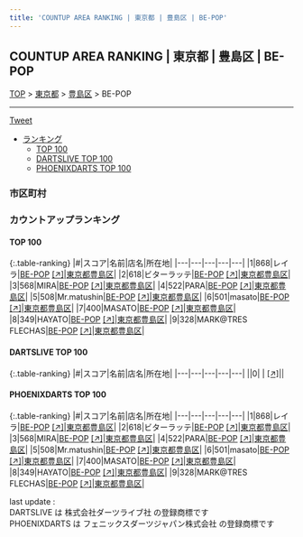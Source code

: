 ```yaml
---
title: 'COUNTUP AREA RANKING | 東京都 | 豊島区 | BE-POP'
---
```

## COUNTUP AREA RANKING | 東京都 | 豊島区 | BE-POP

[TOP](/darts/rank/) > [東京都](/darts/rank/東京都/) > [豊島区](/darts/rank/東京都/豊島区/) > BE-POP

___

<a href="https://twitter.com/share?ref_src=twsrc%5Etfw" data-text="COUNTUP AREA RANKING | 東京都豊島区BE-POP" class="twitter-share-button" data-hashtags="DARTSLIVE,PHOENIXDARTS,darts,ダーツ" data-show-count="false">Tweet</a>

* [ランキング](#カウントアップランキング)
    * [TOP 100](#top-100)
    * [DARTSLIVE TOP 100](#dartslive-top-100)
    * [PHOENIXDARTS TOP 100](#phoenixdarts-top-100)

### 市区町村

<ul>

</ul>

### カウントアップランキング

#### TOP 100



{:.table-ranking}
|#|スコア|名前|店名|所在地|
|---|---|---|---|---|
|1|868|<span class="rank-name-pd">レイラ</span>|<a href="/darts/rank/shops/10528.html">BE-POP</a> <a href="https://vs.phoenixdarts.com/jp/shop/shopDetailInfo/s_10528?s_seq=10528">[↗]</a>|<a href="/darts/rank/東京都/豊島区">東京都豊島区</a>|
|2|618|<span class="rank-name-pd">ビターラッテ</span>|<a href="/darts/rank/shops/10528.html">BE-POP</a> <a href="https://vs.phoenixdarts.com/jp/shop/shopDetailInfo/s_10528?s_seq=10528">[↗]</a>|<a href="/darts/rank/東京都/豊島区">東京都豊島区</a>|
|3|568|<span class="rank-name-pd">MIRA</span>|<a href="/darts/rank/shops/10528.html">BE-POP</a> <a href="https://vs.phoenixdarts.com/jp/shop/shopDetailInfo/s_10528?s_seq=10528">[↗]</a>|<a href="/darts/rank/東京都/豊島区">東京都豊島区</a>|
|4|522|<span class="rank-name-pd">PARA</span>|<a href="/darts/rank/shops/10528.html">BE-POP</a> <a href="https://vs.phoenixdarts.com/jp/shop/shopDetailInfo/s_10528?s_seq=10528">[↗]</a>|<a href="/darts/rank/東京都/豊島区">東京都豊島区</a>|
|5|508|<span class="rank-name-pd">Mr.matushin</span>|<a href="/darts/rank/shops/10528.html">BE-POP</a> <a href="https://vs.phoenixdarts.com/jp/shop/shopDetailInfo/s_10528?s_seq=10528">[↗]</a>|<a href="/darts/rank/東京都/豊島区">東京都豊島区</a>|
|6|501|<span class="rank-name-pd">masato</span>|<a href="/darts/rank/shops/10528.html">BE-POP</a> <a href="https://vs.phoenixdarts.com/jp/shop/shopDetailInfo/s_10528?s_seq=10528">[↗]</a>|<a href="/darts/rank/東京都/豊島区">東京都豊島区</a>|
|7|400|<span class="rank-name-pd">MASATO</span>|<a href="/darts/rank/shops/10528.html">BE-POP</a> <a href="https://vs.phoenixdarts.com/jp/shop/shopDetailInfo/s_10528?s_seq=10528">[↗]</a>|<a href="/darts/rank/東京都/豊島区">東京都豊島区</a>|
|8|349|<span class="rank-name-pd">HAYATO</span>|<a href="/darts/rank/shops/10528.html">BE-POP</a> <a href="https://vs.phoenixdarts.com/jp/shop/shopDetailInfo/s_10528?s_seq=10528">[↗]</a>|<a href="/darts/rank/東京都/豊島区">東京都豊島区</a>|
|9|328|<span class="rank-name-pd">MARK@TRES FLECHAS</span>|<a href="/darts/rank/shops/10528.html">BE-POP</a> <a href="https://vs.phoenixdarts.com/jp/shop/shopDetailInfo/s_10528?s_seq=10528">[↗]</a>|<a href="/darts/rank/東京都/豊島区">東京都豊島区</a>|


#### DARTSLIVE TOP 100



{:.table-ranking}
|#|スコア|名前|店名|所在地|
|---|---|---|---|---|
||0|<span class="rank-name-dl"> </span>|<a href="/darts/rank/shops/.html"></a> <a href="">[↗]</a>|<a href="/darts/rank//"></a>|


#### PHOENIXDARTS TOP 100



{:.table-ranking}
|#|スコア|名前|店名|所在地|
|---|---|---|---|---|
|1|868|<span class="rank-name-pd">レイラ</span>|<a href="/darts/rank/shops/10528.html">BE-POP</a> <a href="https://vs.phoenixdarts.com/jp/shop/shopDetailInfo/s_10528?s_seq=10528">[↗]</a>|<a href="/darts/rank/東京都/豊島区">東京都豊島区</a>|
|2|618|<span class="rank-name-pd">ビターラッテ</span>|<a href="/darts/rank/shops/10528.html">BE-POP</a> <a href="https://vs.phoenixdarts.com/jp/shop/shopDetailInfo/s_10528?s_seq=10528">[↗]</a>|<a href="/darts/rank/東京都/豊島区">東京都豊島区</a>|
|3|568|<span class="rank-name-pd">MIRA</span>|<a href="/darts/rank/shops/10528.html">BE-POP</a> <a href="https://vs.phoenixdarts.com/jp/shop/shopDetailInfo/s_10528?s_seq=10528">[↗]</a>|<a href="/darts/rank/東京都/豊島区">東京都豊島区</a>|
|4|522|<span class="rank-name-pd">PARA</span>|<a href="/darts/rank/shops/10528.html">BE-POP</a> <a href="https://vs.phoenixdarts.com/jp/shop/shopDetailInfo/s_10528?s_seq=10528">[↗]</a>|<a href="/darts/rank/東京都/豊島区">東京都豊島区</a>|
|5|508|<span class="rank-name-pd">Mr.matushin</span>|<a href="/darts/rank/shops/10528.html">BE-POP</a> <a href="https://vs.phoenixdarts.com/jp/shop/shopDetailInfo/s_10528?s_seq=10528">[↗]</a>|<a href="/darts/rank/東京都/豊島区">東京都豊島区</a>|
|6|501|<span class="rank-name-pd">masato</span>|<a href="/darts/rank/shops/10528.html">BE-POP</a> <a href="https://vs.phoenixdarts.com/jp/shop/shopDetailInfo/s_10528?s_seq=10528">[↗]</a>|<a href="/darts/rank/東京都/豊島区">東京都豊島区</a>|
|7|400|<span class="rank-name-pd">MASATO</span>|<a href="/darts/rank/shops/10528.html">BE-POP</a> <a href="https://vs.phoenixdarts.com/jp/shop/shopDetailInfo/s_10528?s_seq=10528">[↗]</a>|<a href="/darts/rank/東京都/豊島区">東京都豊島区</a>|
|8|349|<span class="rank-name-pd">HAYATO</span>|<a href="/darts/rank/shops/10528.html">BE-POP</a> <a href="https://vs.phoenixdarts.com/jp/shop/shopDetailInfo/s_10528?s_seq=10528">[↗]</a>|<a href="/darts/rank/東京都/豊島区">東京都豊島区</a>|
|9|328|<span class="rank-name-pd">MARK@TRES FLECHAS</span>|<a href="/darts/rank/shops/10528.html">BE-POP</a> <a href="https://vs.phoenixdarts.com/jp/shop/shopDetailInfo/s_10528?s_seq=10528">[↗]</a>|<a href="/darts/rank/東京都/豊島区">東京都豊島区</a>|


<div class="footer border-top border-gray-light mt-5 pt-3 text-right text-gray">
    last update : <span style="font-weight: italic" id="foot_last_modified"></span><br />
    DARTSLIVE は 株式会社ダーツライブ社 の登録商標です<br />
    PHOENIXDARTS は フェニックスダーツジャパン株式会社 の登録商標です<br />
</div>

<script src="https://cdnjs.cloudflare.com/ajax/libs/jquery.tablesorter/2.31.3/js/jquery.tablesorter.min.js" integrity="sha512-qzgd5cYSZcosqpzpn7zF2ZId8f/8CHmFKZ8j7mU4OUXTNRd5g+ZHBPsgKEwoqxCtdQvExE5LprwwPAgoicguNg==" crossorigin="anonymous" referrerpolicy="no-referrer"></script>
<link rel="stylesheet" href="https://cdnjs.cloudflare.com/ajax/libs/jquery.tablesorter/2.31.3/css/theme.default.min.css" integrity="sha512-wghhOJkjQX0Lh3NSWvNKeZ0ZpNn+SPVXX1Qyc9OCaogADktxrBiBdKGDoqVUOyhStvMBmJQ8ZdMHiR3wuEq8+w==" crossorigin="anonymous" referrerpolicy="no-referrer" />
<script>
$(function() {
    $(".table-ranking").tablesorter({sortList:[[0, 0]]});
    $("#foot_last_modified").text(formatDate(new Date(document.lastModified), 'yyyy-MM-dd HH:mm:ss'));
});
</script>

<script async src="https://platform.twitter.com/widgets.js" charset="utf-8"></script>